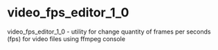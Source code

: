 # video_fps_editor_1_0
video_fps_editor_1_0 - utility for change quantity of frames per seconds (fps) for video files using ffmpeg console
